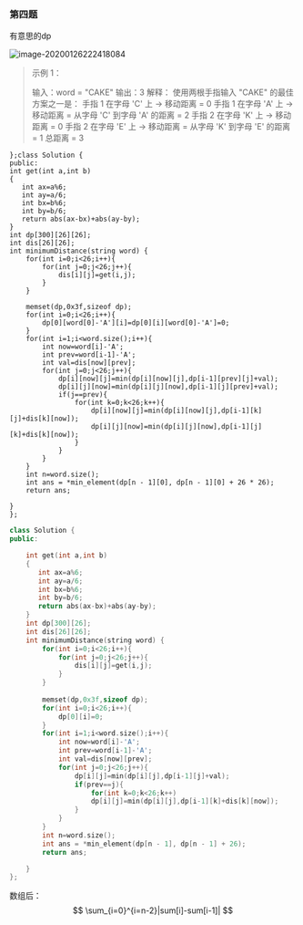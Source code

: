### 第四题

有意思的dp

![image-20200126222418084](C:\Users\zjq\AppData\Roaming\Typora\typora-user-images\image-20200126222418084.png)

> 示例 1：
>
> 输入：word = "CAKE"
> 输出：3
> 解释： 
> 使用两根手指输入 "CAKE" 的最佳方案之一是： 
> 手指 1 在字母 'C' 上 -> 移动距离 = 0 
> 手指 1 在字母 'A' 上 -> 移动距离 = 从字母 'C' 到字母 'A' 的距离 = 2 
> 手指 2 在字母 'K' 上 -> 移动距离 = 0 
> 手指 2 在字母 'E' 上 -> 移动距离 = 从字母 'K' 到字母 'E' 的距离  = 1 
> 总距离 = 3


    };class Solution {
    public:
    int get(int a,int b)
    {
       int ax=a%6;
       int ay=a/6;
       int bx=b%6;
       int by=b/6;
       return abs(ax-bx)+abs(ay-by);
    }
    int dp[300][26][26];
    int dis[26][26];
    int minimumDistance(string word) {
        for(int i=0;i<26;i++){
            for(int j=0;j<26;j++){
                dis[i][j]=get(i,j);
            }
        }
        
        memset(dp,0x3f,sizeof dp);
        for(int i=0;i<26;i++){
            dp[0][word[0]-'A'][i]=dp[0][i][word[0]-'A']=0;
        }
        for(int i=1;i<word.size();i++){
            int now=word[i]-'A';
            int prev=word[i-1]-'A';
            int val=dis[now][prev];
            for(int j=0;j<26;j++){
                dp[i][now][j]=min(dp[i][now][j],dp[i-1][prev][j]+val);
                dp[i][j][now]=min(dp[i][j][now],dp[i-1][j][prev]+val);
                if(j==prev){
                    for(int k=0;k<26;k++){
                        dp[i][now][j]=min(dp[i][now][j],dp[i-1][k][j]+dis[k][now]);
                        dp[i][j][now]=min(dp[i][j][now],dp[i-1][j][k]+dis[k][now]);
                    }
                }
            }
        }
        int n=word.size();
        int ans = *min_element(dp[n - 1][0], dp[n - 1][0] + 26 * 26);
        return ans;
    
    }
    };
```C++
class Solution {
public:

    int get(int a,int b)
    {
       int ax=a%6;
       int ay=a/6;
       int bx=b%6;
       int by=b/6;
       return abs(ax-bx)+abs(ay-by);
    }
    int dp[300][26];
    int dis[26][26];
    int minimumDistance(string word) {
        for(int i=0;i<26;i++){
            for(int j=0;j<26;j++){
                dis[i][j]=get(i,j);
            }
        }
        
        memset(dp,0x3f,sizeof dp);
        for(int i=0;i<26;i++){
            dp[0][i]=0;
        }
        for(int i=1;i<word.size();i++){
            int now=word[i]-'A';
            int prev=word[i-1]-'A';
            int val=dis[now][prev];
            for(int j=0;j<26;j++){
                dp[i][j]=min(dp[i][j],dp[i-1][j]+val);
                if(prev==j){
                    for(int k=0;k<26;k++)
                    dp[i][j]=min(dp[i][j],dp[i-1][k]+dis[k][now]);
                }
            }
        }
        int n=word.size();
        int ans = *min_element(dp[n - 1], dp[n - 1] + 26);
        return ans;

    }
};
```

数组后：
$$
\sum_{i=0}^{i=n-2}|sum[i]-sum[i-1]|
$$
